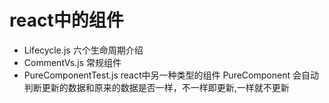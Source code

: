 # react中的组件
  - Lifecycle.js 六个生命周期介绍
  - CommentVs.js 常规组件
  - PureComponentTest.js react中另一种类型的组件
    PureComponent 会自动判断更新的数据和原来的数据是否一样，不一样即更新,一样就不更新